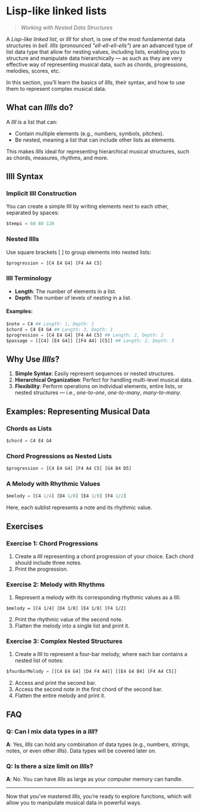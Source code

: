 # Lisp-like linked lists

> _Working with Nested Data Structures_

A _Lisp-like linked list_, or _llll_ for short, is one of the most fundamental data structures in _bell_. _lllls_ (pronounced _"ell-ell-ell-ells"_) are an advanced type of list data type that allow for nesting values, including lists, enabling you to structure and manipulate data hierarchically — as such as they are very effective way of representing musical data, such as chords, progressions, melodies, scores, etc.

In this section, you’ll learn the basics of _lllls_, their syntax, and how to use them to represent complex musical data.

## What can _lllls_ do?

A _llll_ is a list that can:

- Contain multiple elements (e.g., numbers, symbols, pitches).
- Be nested, meaning a list that can include other lists as elements.

This makes _lllls_ ideal for representing hierarchical musical structures, such as chords, measures, rhythms, and more.

## llll Syntax

### Implicit llll Construction

You can create a simple llll by writing elements next to each other, separated by spaces:

```py
$tempi = 60 80 120
```

### Nested lllls

Use square brackets [ ] to group elements into nested lists:

```py
$progression = [C4 E4 G4] [F4 A4 C5]
```

### llll Terminology

- **Length**: The number of elements in a list.
- **Depth**: The number of levels of nesting in a list.

#### Examples:

```py
$note = C4 ## Length: 1, Depth: 1
$chord = C4 E4 G4 ## Length: 3, Depth: 1
$progression = [C4 E4 G4] [F4 A4 C5] ## Length: 2, Depth: 2
$passage = [[C4] [E4 G4]] [[F4 A4] [C5]] ## Length: 2, Depth: 3
```

## Why Use _lllls_?

1. **Simple Syntax**: Easily represent sequences or nested structures.
2. **Hierarchical Organization**: Perfect for handling multi-level musical data.
3. **Flexibility**: Perform operations on individual elements, entire lists, or nested structures — i.e., _one-to-one_, _one-to-many_, _many-to-many_.

## Examples: Representing Musical Data

### Chords as Lists

```py
$chord = C4 E4 G4
```

### Chord Progressions as Nested Lists

```py
$progression = [C4 E4 G4] [F4 A4 C5] [G4 B4 D5]
```

### A Melody with Rhythmic Values

```py
$melody = [C4 1/4] [D4 1/8] [E4 1/8] [F4 1/2]
```

Here, each sublist represents a note and its rhythmic value.

## Exercises

### Exercise 1: Chord Progressions

1. Create a _llll_ representing a chord progression of your choice. Each chord should include three notes.
2. Print the progression.

### Exercise 2: Melody with Rhythms

1. Represent a melody with its corresponding rhythmic values as a llll:

```
$melody = [C4 1/4] [D4 1/8] [E4 1/8] [F4 1/2]
```

2. Print the rhythmic value of the second note.
3. Flatten the melody into a single list and print it.

### Exercise 3: Complex Nested Structures

1. Create a llll to represent a four-bar melody, where each bar contains a nested list of notes:

```py
$fourBarMelody = [[C4 E4 G4] [D4 F4 A4]] [[E4 G4 B4] [F4 A4 C5]]
```

2. Access and print the second bar.
3. Access the second note in the first chord of the second bar.
4. Flatten the entire melody and print it.

## FAQ

### Q: Can I mix data types in a _llll_?

**A**: Yes, _lllls_ can hold any combination of data types (e.g., numbers, strings, notes, or even other _lllls_). Data types will be covered later on.

### Q: Is there a size limit on _lllls_?

**A**: No. You can have _lllls_ as large as your computer memory can handle.

---

Now that you’ve mastered _lllls_, you’re ready to explore functions, which will allow you to manipulate musical data in powerful ways.
